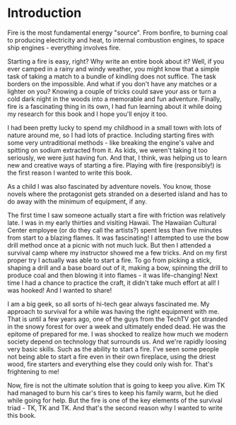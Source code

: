 # Introduction

Fire is the most fundamental energy "source". From bonfire, to burning coal to producing electricity and heat, to internal combustion engines, to space ship engines - everything involves fire.

Starting a fire is easy, right? Why write an entire book about it? Well, if you ever camped in a rainy and windy weather, you might know that a simple task of taking a match to a bundle of kindling does not suffice. The task borders on the impossible. And what if you don't have any matches or a lighter on you? Knowing a couple of tricks could save your ass or turn a cold dark night in the woods into a memorable and fun adventure. Finally, fire is a fascinating thing in its own, I had fun learning about it while doing my research for this book and I hope you'll enjoy it too.

I had been pretty lucky to spend my childhood in a small town with lots of nature around me, so I had lots of practice. Including starting fires with some very untraditional methods - like breaking the engine's valve and spitting on sodium extracted from it. As kids, we weren't taking it too seriously, we were just having fun. And that, I think, was helping us to learn new and creative ways of starting a fire. Playing with fire (responsibly!) is the first reason I wanted to write this book.

As a child I was also fascinated by adventure novels. You know, those novels where the protagonist gets stranded on a deserted island and has to do away with the minimum of equipment, if any.

The first time I saw someone actually start a fire with friction was relatively late. I was in my early thirties and visiting Hawaii. The Hawaiian Cultural Center employee (or do they call the artists?) spent less than five minutes from start to a blazing flames. It was fascinating! I attempted to use the bow drill method once at a picnic with not much luck. But then I attended a survival camp where my instructor showed me a few tricks. And on my first proper try I actually was able to start a fire. To go from picking a stick, shaping a drill and a base board out of it, making a bow, spinning the drill to produce coal and then blowing it into flames - it was life-changing! Next time I had a chance to practice the craft, it didn't take much effort at all! I was hooked! And I wanted to share!

I am a big geek, so all sorts of hi-tech gear always fascinated me. My approach to survival for a while was having the right equipment with me. That is until a few years ago, one of the guys from the TechTV got stranded in the snowy forest for over a week and ultimately ended dead. He was the epitome of prepared for me. I was shocked to realize how much we modern society depend on technology that surrounds us. And we're rapidly loosing very basic skills. Such as the ability to start a fire. I've seen some people not being able to start a fire even in their own fireplace, using the driest wood, fire starters and everything else they could only wish for. That's frightening to me!

Now, fire is not the ultimate solution that is going to keep you alive. Kim TK had managed to burn his car's tires to keep his family warm, but he died while going for help. But the fire is one of the key elements of the survival triad - TK, TK and TK. And that's the second reason why I wanted to write this book.
